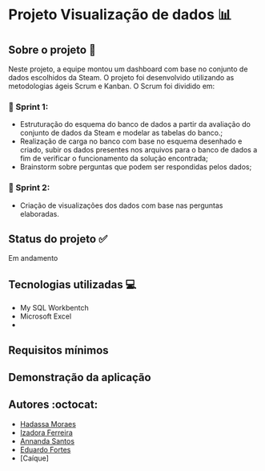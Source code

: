 # Projeto Visualização de dados :bar_chart:

## Sobre o projeto :green_book:
Neste projeto, a equipe montou um dashboard com base no conjunto de dados escolhidos da Steam.
O projeto foi desenvolvido utilizando as metodologias ágeis Scrum e Kanban. O Scrum foi dividido em:

### :page_with_curl:  Sprint 1: 
* Estruturação do esquema do banco de dados a partir da avaliação  do conjunto de dados da Steam e  modelar as tabelas do banco.;
* Realização de carga no banco com base no esquema desenhado e criado, subir os dados presentes nos arquivos para o banco de dados a fim de verificar o funcionamento da solução encontrada;
* Brainstorm sobre perguntas que podem ser respondidas pelos dados;


### :page_with_curl: Sprint 2:
* Criação de visualizações dos dados com base nas perguntas elaboradas.

## Status do projeto :white_check_mark:
Em andamento

## Tecnologias utilizadas :computer:
* My SQL Workbentch
* Microsoft Excel
* 

## Requisitos mínimos 


## Demonstração da aplicação

## Autores :octocat:
- [Hadassa Moraes](https://www.linkedin.com/in/hadassa-moraes-5a6712230?miniProfileUrn=urn%3Ali%3Afs_miniProfile%3AACoAADnFNc4Bne43JnQ1htH7Lb9y3u4PRiQGlu4&lipi=urn%3Ali%3Apage%3Ad_flagship3_search_srp_all%3BhdSUZ4q2QLifd0i7g7Lt%2FQ%3D%3D)
- [Izadora Ferreira](https://www.linkedin.com/in/izadora-ferreira-dos-santos-0504b2177/)
- [Annanda Santos](https://www.linkedin.com/in/annanda-santos-a93196142/)
- [Eduardo Fortes]()
- [Caíque]



